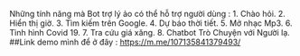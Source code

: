 Những tính năng mà Bot trợ lý ảo có thể hỗ trợ người dùng :
	1. Chào hỏi.
	2. Hiển thị giờ.
	3. Tìm kiếm trên Google.
	4. Dự báo thời tiết.
	5. Mở nhạc Mp3.
	6. Tình hình Covid 19.
	7. Tra cứu giá xăng.
	8. Chatbot Trò Chuyện với Người lạ.
##Link demo mình để ở đây : https://m.me/107135841379493/
